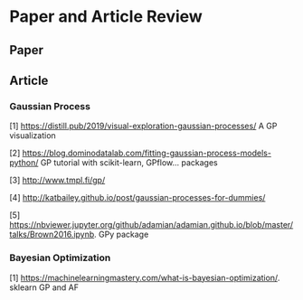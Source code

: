 # Paper and Article Review

## Paper

## Article
### Gaussian Process
  [1] https://distill.pub/2019/visual-exploration-gaussian-processes/ A GP visualization
  
  [2] https://blog.dominodatalab.com/fitting-gaussian-process-models-python/ GP tutorial with scikit-learn, GPflow... packages
  
  [3] http://www.tmpl.fi/gp/
  
  [4] http://katbailey.github.io/post/gaussian-processes-for-dummies/
  
  [5] https://nbviewer.jupyter.org/github/adamian/adamian.github.io/blob/master/talks/Brown2016.ipynb. GPy package
  
### Bayesian Optimization
  [1] https://machinelearningmastery.com/what-is-bayesian-optimization/. sklearn GP and AF
